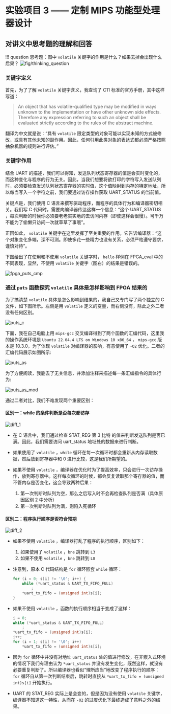 # 实验项目 3 —— 定制 MIPS 功能型处理器设计

## 对讲义中思考题的理解和回答

!!! question
    思考题：图中 `volatile` 关键字的作用是什么？如果去掉会出现什么后果？
    ![fig/thinking_question](fig/thinking_question.jpg)

### 关键字定义

首先，为了了解 `volatile` 关键字含义，我查询了 C11 标准的官方手册，其中这样写道：

>An object that has volatile-qualified type may be modified in ways unknown to the implementation or have other unknown side effects. Therefore any expression referring to such an object shall be evaluated strictly according to the rules of the abstract machine.

翻译为中文就是说：“具有 `volatile` 限定类型的对象可能以实现未知的方式被修改，或具有其他未知的副作用。因此，任何引用此类对象的表达式都必须严格按照抽象机器的规则进行评估。”

### 关键字作用

结合 UART 的描述，我们可以得知，发送队列状态寄存器的值是会实时变化的，而这种变化与程序的行为无关。因此，当我们想要将欲打印的字符写入发送队列时，必须要检查发送队列状态寄存器的实时值，这个值映射到内存的特定地址，所以每当写入一个字符之前，我们要通过访存操作获取 UART_STATUS 的当前值。

关键点是，我们使用 C 语言来撰写驱动程序，而程序的具体行为和编译器密切相关。我们写 C 代码时，需要向编译器传达这样一个信息：“这个 UART_STATUS ，每次判断的时候你必须要老老实实地的去访问内存（即使这样会很慢）。可千万不能为了偷懒只访问一次就草草了事哦”。

正因如此， `volatile` 关键字在这里发挥了至关重要的作用。它告诉编译器：“这个对象变化多端，深不可测。即使多花一些精力也没有关系，必须严格遵守要求，谨慎对待”。

下图给出了在使用和不使用 `volatile` 关键字时， `hello` 样例在 FPGA_eval 中的不同表现，显然，不使用 `volatile` 关键字（图右）的结果是错误的。

![fpga_puts_cmp](fig/fpga_puts_cmp.jpg)

### 通过 `puts` 函数探究 `volatile` 具体是怎样影响到 FPGA 结果的

为了搞清楚 `volatile` 具体是怎么影响到结果的，我自己又专门写了两个独立的 C 文件，如下图所示。左侧是用 `volatile` 定义的变量，而右侧没有，除此之外二者没有任何区别。

![puts_c](fig/puts_c.jpg)

下面，我在自己电脑上用 `mips-gcc` 交叉编译得到了两个函数的汇编代码，这里我的操作系统环境是 `Ubuntu 22.04.4 LTS on Windows 10 x86_64` ， `mips-gcc` 版本是 10.3.0，为了体现 `volatile` 对编译器的影响，有意使用了  `-O2` 优化。二者的汇编代码展示如图所示:

![puts_as](fig/puts_as.jpg)

为了方便阅读，我删去了无关信息，并添加注释来描述每一条汇编指令的具体行为:

![puts_as_mod](fig/puts_as_mod.jpg)

通过二者对比，我们不难发现两个重要区别：

#### 区别一：while 的条件判断是否每次都访存

![diff_1](fig/diff_1.jpg)

- 在 C 语言中，我们通过检查 STAT_REG 第 3 比特 的值来判断发送队列是否已满。因此，我们需要访问 uart_status 地址处的数据来进行判断。

- 如果使用了 `volatile` ，`while` 循环在每一次循环时都会重新从内存读取数据，然后放到寄存器中和 0 进行比较，这是我们所期望的。

- 如果不使用 `volatile` ，编译器在优化时为了提高效率，只会进行一次访存操作，放到寄存器中。这样每次循环的时候，都会反复读取那个寄存器的值，而不管内存是否变化，这会导致两种后果：
  1. 第一次判断时队列为空，那么之后写入时不会再检查队列是否满（具体原因区别 2 中分析）
  2. 第一次判断时队列为满，则陷入死循环

#### 区别二：程序执行顺序是否符合预期

![diff_2](fig/diff_2.jpg)

- 如果不使用 `volatile` ，编译器打乱了程序的执行顺序，区别如下：
  1. 如果使用了 `volatile` ，`bne` 跳转到 `L3`
  2. 如果不使用 `volatile` ，`bne` 跳转到 `L8`

- 注意到，原本 C 代码结构是 `for` 循环嵌套 `while` 循环：

    ```C
    for (i = 0; s[i] != '\0'; i++) {
        while (*uart_status & UART_TX_FIFO_FULL)
            ;
        *uart_tx_fifo = (unsigned int)s[i];
    }
    ```

- 如果不使用 `volatile` ，函数的执行顺序相当于变成了这样：

    ```C
    i = 0;
    while (*uart_status & UART_TX_FIFO_FULL)
        ;
    *uart_tx_fifo = (unsigned int)s[i];
    i++;
    for (i = 1; s[i] != '\0'; i++)
        *uart_tx_fifo = (unsigned int)s[i];
    ```

- 因为 `for` 循环中并没有对地址 `uart_status` 处的值进行修改，在非嵌入式环境的情况下我们有理由认为 `*uart_status` 并没有发生变化，既然这样，就没有必要重复判断了。所以编译器也看似“理所应当”地改变了程序执行的顺序：`for` 循环自从第一次判断结束后，跳转时直接从 `*uart_tx_fifo = (unsigned int)s[i]` 开始执行。

- UART 的 STAT_REG 实际上是会变的，但是因为没有使用 `volatile` 关键字，编译器不知道这一特性，从而在 `-O2` 的过度优化下最终造成了意料之外的结果。
